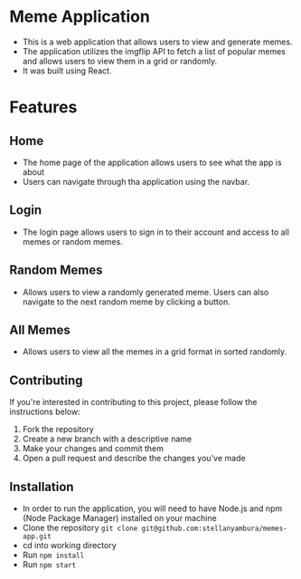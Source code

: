# Meme Application 
- This is a web application that allows users to view and generate memes. 
- The application utilizes the imgflip API to fetch a list of popular memes and allows users to view them in a grid or randomly.
- It was built using React.

# Features 
## Home 
- The home page of the application allows users to see what the app is about
- Users can navigate through tha application using the navbar.

## Login
- The login page allows users to sign in to their account and access to all memes or random memes.

## Random Memes
- Allows users to view a randomly generated meme. Users can also navigate to the next random meme by clicking a button.

## All Memes
- Allows users to view all the memes in a grid format in sorted randomly.

## Contributing 

If you're interested in contributing to this project, please follow the instructions below:
1) Fork the repository
2) Create a new branch with a descriptive name
3) Make your changes and commit them
4) Open a pull request and describe the changes you've made

## Installation 
- In order to run the application, you will need to have Node.js and npm (Node Package Manager) installed on your machine
- Clone the repository `git clone git@github.com:stellanyambura/memes-app.git`
- cd into working directory
- Run `npm install`
- Run `npm start`

